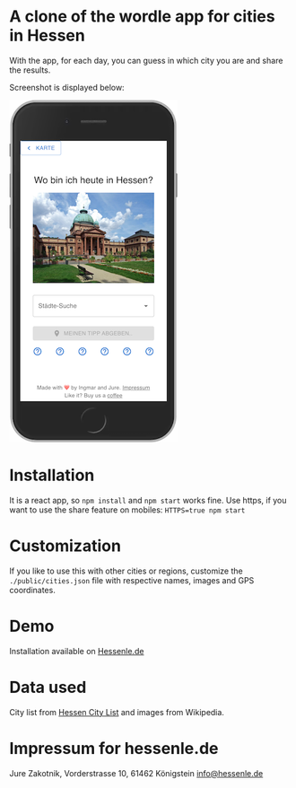 
# A clone of the wordle app for cities in Hessen
With the app, for each day, you can guess in which city you are and share the results.


Screenshot is displayed below: 


![Screenshot of App](./public/screenshot.png)

# Installation
It is a react app, so `npm install` and `npm start` works fine. Use https, if you want to use the share feature on mobiles: `HTTPS=true npm start`

# Customization
If you like to use this with other cities or regions, customize the `./public/cities.json` file with respective names, images and GPS coordinates.

# Demo
Installation available on <a href="https://hessenle.de" target="_blank">Hessenle.de</a>

# Data used
City list from [Hessen City List](https://innen.hessen.de/sites/innen.hessen.de/files/2021-06/tabelle_hessische_staedte191.pdf) and images from Wikipedia.

# Impressum for hessenle.de
Jure Zakotnik, Vorderstrasse 10, 61462 Königstein
info@hessenle.de


